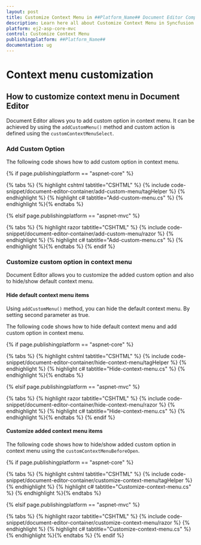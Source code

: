 ```yaml
---
layout: post
title: Customize Context Menu in ##Platform_Name## Document Editor Component
description: Learn here all about Customize Context Menu in Syncfusion ##Platform_Name## Document Editor component and more.
platform: ej2-asp-core-mvc
control: Customize Context Menu
publishingplatform: ##Platform_Name##
documentation: ug
---
```



# Context menu customization

## How to customize context menu in Document Editor

Document Editor allows you to add custom option in context menu. It can be achieved by using the `addCustomMenu()` method and custom action is defined using the `customContextMenuSelect`.

### Add Custom Option

The following code shows how to add custom option in context menu.

{% if page.publishingplatform == "aspnet-core" %}

{% tabs %}
{% highlight cshtml tabtitle="CSHTML" %}
{% include code-snippet/document-editor-container/add-custom-menu/tagHelper %}
{% endhighlight %}
{% highlight c# tabtitle="Add-custom-menu.cs" %}
{% endhighlight %}{% endtabs %}

{% elsif page.publishingplatform == "aspnet-mvc" %}

{% tabs %}
{% highlight razor tabtitle="CSHTML" %}
{% include code-snippet/document-editor-container/add-custom-menu/razor %}
{% endhighlight %}
{% highlight c# tabtitle="Add-custom-menu.cs" %}
{% endhighlight %}{% endtabs %}
{% endif %}



### Customize custom option in context menu

Document Editor allows you to customize the added custom option and also to hide/show default context menu.

#### Hide default context menu items

Using `addCustomMenu()` method, you can hide the default context menu. By setting second parameter as true.

The following code shows how to hide default context menu and add custom option in context menu.

{% if page.publishingplatform == "aspnet-core" %}

{% tabs %}
{% highlight cshtml tabtitle="CSHTML" %}
{% include code-snippet/document-editor-container/hide-context-menu/tagHelper %}
{% endhighlight %}
{% highlight c# tabtitle="Hide-context-menu.cs" %}
{% endhighlight %}{% endtabs %}

{% elsif page.publishingplatform == "aspnet-mvc" %}

{% tabs %}
{% highlight razor tabtitle="CSHTML" %}
{% include code-snippet/document-editor-container/hide-context-menu/razor %}
{% endhighlight %}
{% highlight c# tabtitle="Hide-context-menu.cs" %}
{% endhighlight %}{% endtabs %}
{% endif %}



#### Customize added context menu items

The following code shows how to hide/show added custom option in context menu using the `customContextMenuBeforeOpen`.

{% if page.publishingplatform == "aspnet-core" %}

{% tabs %}
{% highlight cshtml tabtitle="CSHTML" %}
{% include code-snippet/document-editor-container/customize-context-menu/tagHelper %}
{% endhighlight %}
{% highlight c# tabtitle="Customize-context-menu.cs" %}
{% endhighlight %}{% endtabs %}

{% elsif page.publishingplatform == "aspnet-mvc" %}

{% tabs %}
{% highlight razor tabtitle="CSHTML" %}
{% include code-snippet/document-editor-container/customize-context-menu/razor %}
{% endhighlight %}
{% highlight c# tabtitle="Customize-context-menu.cs" %}
{% endhighlight %}{% endtabs %}
{% endif %}

